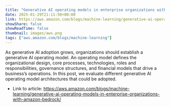```yaml
---
title: "Generative AI operating models in enterprise organizations with Amazon Bedrock"
date: 2025-01-29T21:11:50+00:00
link: https://aws.amazon.com/blogs/machine-learning/generative-ai-operating-models-in-enterprise-organizations-with-amazon-bedrock/
showShare: false
showReadTime: false
thumbnail: images/aws.png
tags: ["aws.amazon.com/blogs/machine-learning"]
---
```

As generative AI adoption grows, organizations should establish a generative AI operating model. An operating model defines the organizational design, core processes, technologies, roles and responsibilities, governance structures, and financial models that drive a business’s operations. In this post, we evaluate different generative AI operating model architectures that could be adopted.

- Link to article: https://aws.amazon.com/blogs/machine-learning/generative-ai-operating-models-in-enterprise-organizations-with-amazon-bedrock/
